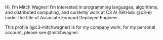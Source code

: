 Hi, I’m Mitch Wagner! I’m interested in programming languages, algorithms, and
distributed computing, and currently work at C3 AI (GitHub: @c3-e) under the
title of Associate Forward Deployed Engineer.

This profile (@c3-mitchwagner) is for my company work; for my personal account, please
see @mitchwagner.
